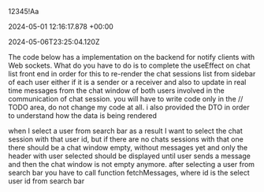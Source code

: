 12345!Aa

2024-05-01 12:16:17.878 +00:00

2024-05-06T23:25:04.120Z

The code below has a implementation on the backend for notify clients with Web sockets. What do you have to do is to
complete the useEffect on chat list front end in order for this to re-render the chat sessions list from sidebar of each
user either if it is a sender or a receiver and also to update in real time messages from the chat window of both users
involved in the communication of chat session. you will have to write code only in the // TODO area, do not change my
code at all. i also provided the DTO in order to understand how the data is being rendered

when I select a user from search bar as a result I want to select the chat session with that user id, but if there are
no chats sessions with that one there should be a chat window empty, without messages yet and only the header with user
selected should be displayed until user sends a message and then the chat window is not empty anymore. after selecting a
user from search bar you have to call function fetchMessages, where id is the select user id from search bar